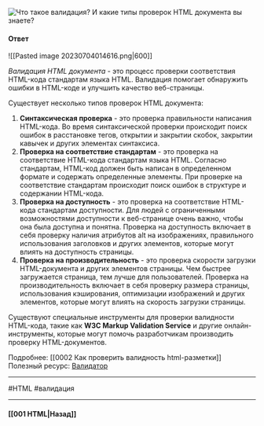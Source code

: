 ![Что такое валидация? И какие типы проверок HTML документа вы знаете?](https://youtu.be/G7hLwudGWL4?t=39)

#### Ответ

![[Pasted image 20230704014616.png|600]]

*Валидация HTML документа* - это процесс проверки соответствия HTML-кода стандартам языка HTML. Валидация помогает обнаружить ошибки в HTML-коде и улучшить качество веб-страницы.

Существует несколько типов проверок HTML документа:
	
1. **Синтаксическая проверка** - это проверка правильности написания HTML-кода. Во время синтаксической проверки происходит поиск ошибок в расстановке тегов, открытии и закрытии скобок, закрытии кавычек и других элементах синтаксиса.
2. **Проверка на соответствие стандартам** - это проверка на соответствие HTML-кода стандартам языка HTML. Согласно стандартам, HTML-код должен быть написан в определенном формате и содержать определенные элементы. При проверке на соответствие стандартам происходит поиск ошибок в структуре и содержании HTML-кода.
3. **Проверка на доступность** - это проверка на соответствие HTML-кода стандартам доступности. Для людей с ограниченными возможностями доступности к веб-странице очень важно, чтобы она была доступна и понятна. Проверка на доступность включает в себя проверку наличия атрибутов alt на изображениях, правильного использования заголовков и других элементов, которые могут влиять на доступность страницы.
4. **Проверка на производительность** - это проверка скорости загрузки HTML-документа и других элементов страницы. Чем быстрее загружается страница, тем лучше для пользователей. Проверка на производительность включает в себя проверку размера страницы, использования кэширования, оптимизации изображений и других элементов, которые могут влиять на скорость загрузки страницы.

Существуют специальные инструменты для проверки валидности HTML-кода, такие как **W3C Markup Validation Service** и другие онлайн-инструменты, которые могут помочь разработчикам производить проверку HTML-документов.

Подробнее: [[0002 Как проверить валидность html-разметки]]
Полезный ресурс: [Валидатор](https://validator.w3.org/?uri)

___
#HTML #валидация 

___

#### [[001 HTML|Назад]]